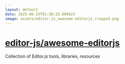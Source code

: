 ```yaml
---
layout: default
date: 2025-06-25T01:38:25.689423
image: assets/editor-js_awesome-editorjs_cropped.png
---
```


# [editor-js/awesome-editorjs](https://github.com/editor-js/awesome-editorjs)

Collection of Editor.js tools, libraries, resources
